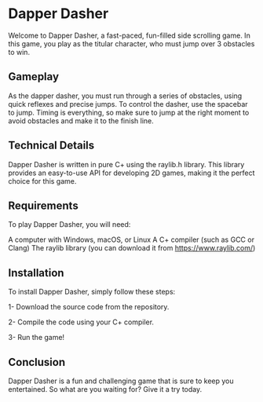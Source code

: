# Dapper Dasher
Welcome to Dapper Dasher, a fast-paced, fun-filled side scrolling game. In this game, you play as the titular character, who must jump over 3 obstacles to win.

## Gameplay
As the dapper dasher, you must run through a series of obstacles, using quick reflexes and precise jumps. To control the dasher, use the spacebar to jump. Timing is everything, so make sure to jump at the right moment to avoid obstacles and make it to the finish line.

## Technical Details
Dapper Dasher is written in pure C+ using the raylib.h library. This library provides an easy-to-use API for developing 2D games, making it the perfect choice for this game.


## Requirements
To play Dapper Dasher, you will need:

A computer with Windows, macOS, or Linux
A C+ compiler (such as GCC or Clang)
The raylib library (you can download it from https://www.raylib.com/)

## Installation
To install Dapper Dasher, simply follow these steps:

1- Download the source code from the repository.

2- Compile the code using your C+ compiler.

3- Run the game!

## Conclusion
Dapper Dasher is a fun and challenging game that is sure to keep you entertained. So what are you waiting for? Give it a try today.
